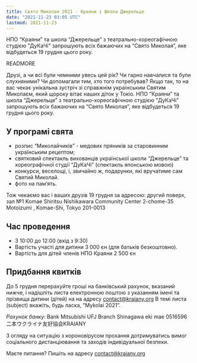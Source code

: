 ```yaml
---
title: Свято Миколая 2021 - Краяни і Школа Джерельце
date: "2021-11-23 03:05 UTC"
lastmod: 2021-11-23
---
```


НПО “Краяни” та школа “Джерельце” з театрально-хореогафічною студією "ДуКаЧі" запрошують всіх бажаючих на “Свято Миколая”, яке відбудеться 19 грудня цього року.

READMORE

Друзі, а чи всі були чемними увесь цей рік? Чи гарно навчалися та були слухняними? Чи допомагали тим, хто того потребував? Якщо так, то на вас чекає унікальна зустріч зі справжнім українським Святим Миколаєм, який щороку вітає наших діток у Токіо.
НПО “Краяни” та школа “Джерельце” з театрально-хореогафічною студією
"ДуКаЧі" запрошують всіх бажаючих на “Свято Миколая”, яке відбудеться 19
грудня цього року.

## У програмі свята

- розпис “Миколайчиків” - медових пряників за старовинним українським рецептом;
- святковий спектакль вихованців української школи “Джерельце” та хореографічної студії “ДуКаЧі” (спектакль японською мовою)
- конкурси, веселощі, і, звичайно ж, подарунки, які вручатиме сам Святий Миколай.
- фото на пам’ять.

Тож чекаємо вас і ваших друзів 19 грудня за адресою:
другий поверх, зал №1
Komae Shiritsu Nishikawara Community Center
2-chome-35 Motoizumi , Komae-Shi, Tokyo 201-0013

## Час проведення

- З 10:00 до 12:00 (вхід з 9:30)
- Вартість участі для дитини 3 000 єн (для батьків безкоштовно).
- Вартість для дітей членів НПО Краяни 2 500 єн

## Придбання квитків

До 5 грудня перерахуйте гроші на банківський рахунок, вказаний нижче, і надішліть листа електронною поштою з указанням імені та прізвища дитини (дітей) на на адресу contact@kraiany.org В темі листа (subject) вкажіть, будь ласка, “Mykolai 2021”.

*Рахунок банку:*
Bank Mitsubishi UFJ
Branch Shinagawa eki mae
0516596
二本ウクライナ友好協会KRAIANY


З огляду на ситуацію з короновірусом прохання дотримуватись вимог
соціального дистанціювання та заходів індивідуальної безпеки.

Маєте питання? Пишіть на адресу <a href="mailto:contact@kraiany.org">contact@kraiany.org</a>
